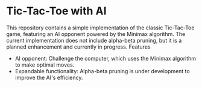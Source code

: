 # Tic-Tac-Toe with AI

This repository contains a simple implementation of the classic Tic-Tac-Toe game, featuring an AI opponent powered by the Minimax algorithm. The current implementation does not include alpha-beta pruning, but it is a planned enhancement and currently in progress.
Features

    
- AI opponent: Challenge the computer, which uses the Minimax algorithm to make optimal moves.
- Expandable functionality: Alpha-beta pruning is under development to improve the AI's efficiency.